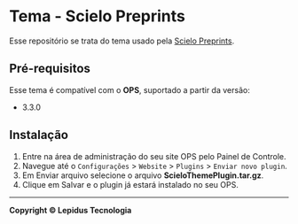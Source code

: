 # Tema - Scielo Preprints

Esse repositório se trata do tema usado pela [Scielo Preprints](https://preprints.scielo.org/index.php/scielo).

## Pré-requisitos
Esse tema é compatível com o **OPS**, suportado a partir da versão:
- 3.3.0

## Instalação
1. Entre na área de administração do seu site OPS pelo Painel de Controle.
2. Navegue até o `Configurações` > `Website` > `Plugins` > `Enviar novo plugin`.
3. Em Enviar arquivo selecione o arquivo **ScieloThemePlugin.tar.gz**.
4. Clique em Salvar e o plugin já estará instalado no seu OPS.

---
**Copyright ©️ Lepidus Tecnologia**

